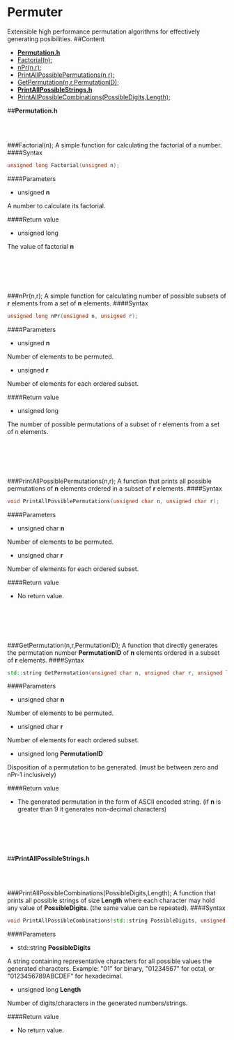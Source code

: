 # Permuter
Extensible high performance permutation algorithms for effectively generating posibilities.
##Content
 - [**Permutation.h**](#permutationh)
  - [Factorial(n);](#factorialn)
  - [nPr(n,r);](#nprnr)
  - [PrintAllPossiblePermutations(n,r);](#printallpossiblepermutationsnr)
  - [GetPermutation(n,r,PermutationID);](#getpermutationnrpermutationid)
 - [**PrintAllPossibleStrings.h**](#printallpossiblestringsh)
  - [PrintAllPossibleCombinations(PossibleDigits,Length);](#printallpossiblecombinationspossibledigitslength)
  
##**Permutation.h**

<br></br>

###Factorial(n);
A simple function for calculating the factorial of a number.
####Syntax
```C++
unsigned long Factorial(unsigned n);
```
####Parameters
 - unsigned **n**
 
 A number to calculate its factorial.
 
####Return value
 - unsigned long
 
 The value of factorial **n**
 
<br></br>
<br></br>
 
 
###nPr(n,r);
A simple function for calculating number of possible subsets of **r** elements from a set of **n** elements.
####Syntax
```C++
unsigned long nPr(unsigned n, unsigned r);
```
####Parameters
 - unsigned **n**
 
 Number of elements to be permuted.
 - unsigned **r**
 
 Number of elements for each ordered subset.
 
####Return value
 - unsigned long
 
 The number of possible permutations of a subset of r elements from a set of n elements.
 
<br></br>
<br></br>
 
 
###PrintAllPossiblePermutations(n,r);
A function that prints all possible permutations of **n** elements ordered in a subset of **r** elements.
####Syntax
```C++
void PrintAllPossiblePermutations(unsigned char n, unsigned char r);
```
####Parameters
 - unsigned char **n**
 
 Number of elements to be permuted.
 - unsigned char **r**
 
 Number of elements for each ordered subset.
 
####Return value
 - No return value.

<br></br>
<br></br>


###GetPermutation(n,r,PermutationID);
A function that directly generates the permutation number **PermutationID** of **n** elements ordered in a subset of **r** elements.
####Syntax
```C++
std::string GetPermutation(unsigned char n, unsigned char r, unsigned long PermutationID /*base zero*/);
```
####Parameters
 - unsigned char **n**
 
 Number of elements to be permuted.
 - unsigned char **r**
 
 Number of elements for each ordered subset.
 - unsigned long **PermutationID**
 
 Disposition of a permutation to be generated. (must be between zero and nPr-1 inclusively)
 
####Return value
 - The generated permutation in the form of ASCII encoded string. (if **n** is greater than 9 it generates non-decimal characters)

<br></br>
<br></br>


##**PrintAllPossibleStrings.h**

<br></br>

###PrintAllPossibleCombinations(PossibleDigits,Length);
A function that prints all possible strings of size **Length** where each character may hold any value of **PossibleDigits**. (the same value can be repeated).
####Syntax
```C++
void PrintAllPossibleCombinations(std::string PossibleDigits, unsigned long Length)
```
####Parameters
 - std::string **PossibleDigits**
 
 A string containing representative characters for all possible values the generated characters.
 Example: "01" for binary, "01234567" for octal, or "0123456789ABCDEF" for hexadecimal.
 - unsigned long **Length**
 
 Number of digits/characters in the generated numbers/strings.
 
####Return value
 - No return value.
